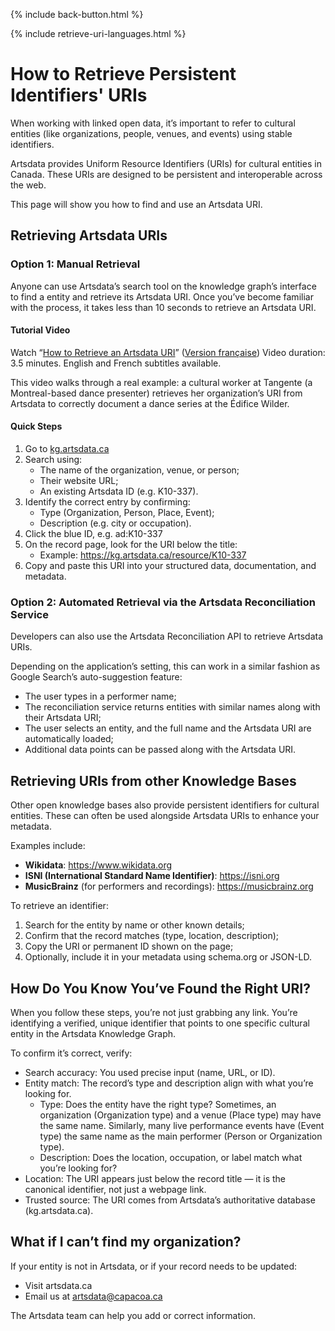 {% include back-button.html %}

{% include retrieve-uri-languages.html %}

# How to Retrieve Persistent Identifiers' URIs

When working with linked open data, it’s important to refer to cultural entities (like organizations, people, venues, and events) using stable identifiers.

Artsdata provides Uniform Resource Identifiers (URIs) for cultural entities in Canada. These URIs are designed to be persistent and interoperable across the web.

This page will show you how to find and use an Artsdata URI.

## Retrieving Artsdata URIs

### Option 1: Manual Retrieval

Anyone can use Artsdata’s search tool on the knowledge graph’s interface to find a entity and retrieve its Artsdata URI. Once you’ve become familiar with the process, it takes less than 10 seconds to retrieve an Artsdata URI.

#### Tutorial Video

Watch “[How to Retrieve an Artsdata URI](https://youtu.be/HRv1GCegFws)” ([Version française](https://youtu.be/sICvNpBHroE)) 
Video duration: 3.5 minutes. English and French subtitles available.

This video walks through a real example: a cultural worker at Tangente (a Montreal-based dance presenter) retrieves her organization’s URI from Artsdata to correctly document a dance series at the Édifice Wilder.

#### Quick Steps

1. Go to [kg.artsdata.ca](https://kg.artsdata.ca/)
2. Search using:
    - The name of the organization, venue, or person;
    - Their website URL;
    - An existing Artsdata ID (e.g. K10-337).
3. Identify the correct entry by confirming:
    - Type (Organization, Person, Place, Event);
    - Description (e.g. city or occupation).
4. Click the blue ID, e.g. ad:K10-337
5. On the record page, look for the URI below the title:
   - Example: https://kg.artsdata.ca/resource/K10-337
6. Copy and paste this URI into your structured data, documentation, and metadata.

### Option 2: Automated Retrieval via the Artsdata Reconciliation Service

Developers can also use the Artsdata Reconciliation API to retrieve Artsdata URIs.

Depending on the application’s setting, this can work in a similar fashion as Google Search’s auto-suggestion feature: 

* The user types in a performer name;
* The reconciliation service returns entities with similar names along with their Artsdata URI;
* The user selects an entity, and the full name and the Artsdata URI are automatically loaded;
* Additional data points can be passed along with the Artsdata URI.

## Retrieving URIs from other Knowledge Bases

Other open knowledge bases also provide persistent identifiers for cultural entities. These can often be used alongside Artsdata URIs to enhance your metadata.

Examples include:
- **Wikidata**: https://www.wikidata.org
- **ISNI (International Standard Name Identifier)**: https://isni.org
- **MusicBrainz** (for performers and recordings): https://musicbrainz.org

To retrieve an identifier:
1. Search for the entity by name or other known details;
2. Confirm that the record matches (type, location, description);
3. Copy the URI or permanent ID shown on the page;
4. Optionally, include it in your metadata using schema.org or JSON-LD.

## How Do You Know You’ve Found the Right URI?

When you follow these steps, you’re not just grabbing any link. You’re identifying a verified, unique identifier that points to one specific cultural entity in the Artsdata Knowledge Graph.

To confirm it’s correct, verify:
* Search accuracy: You used precise input (name, URL, or ID).
* Entity match: The record’s type and description align with what you’re looking for.
    * Type: Does the entity have the right type? Sometimes, an organization (Organization type) and a venue (Place type) may have the same name. Similarly, many live performance events have (Event type) the same name as the main performer (Person or Organization type).
    * Description: Does the location, occupation, or label match what you’re looking for? 
* Location: The URI appears just below the record title — it is the canonical identifier, not just a webpage link.
* Trusted source: The URI comes from Artsdata’s authoritative database (kg.artsdata.ca).

## What if I can’t find my organization?

If your entity is not in Artsdata, or if your record needs to be updated:
* Visit artsdata.ca
* Email us at artsdata@capacoa.ca

The Artsdata team can help you add or correct information.
